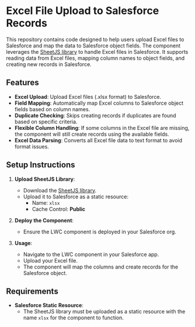 # Excel File Upload to Salesforce Records

This repository contains code designed to help users upload Excel files to Salesforce and map the data to Salesforce object fields. The component leverages the [SheetJS library](https://cdn.sheetjs.com/) to handle Excel files in Salesforce. It supports reading data from Excel files, mapping column names to object fields, and creating new records in Salesforce.

## Features

- **Excel Upload**: Upload Excel files (.xlsx format) to Salesforce.
- **Field Mapping**: Automatically map Excel columns to Salesforce object fields based on column names.
- **Duplicate Checking**: Skips creating records if duplicates are found based on specific criteria.
- **Flexible Column Handling**: If some columns in the Excel file are missing, the component will still create records using the available fields.
- **Excel Data Parsing**: Converts all Excel file data to text format to avoid format issues.

## Setup Instructions

1. **Upload SheetJS Library**: 
   - Download the [SheetJS library](https://cdn.sheetjs.com/).
   - Upload it to Salesforce as a static resource:
     - Name: `xlsx`
     - Cache Control: **Public**

2. **Deploy the Component**:
   - Ensure the LWC component is deployed in your Salesforce org.

3. **Usage**:
   - Navigate to the LWC component in your Salesforce app.
   - Upload your Excel file.
   - The component will map the columns and create records for the Salesforce object.

## Requirements

- **Salesforce Static Resource**: 
   - The SheetJS library must be uploaded as a static resource with the name `xlsx` for the component to function.
   
